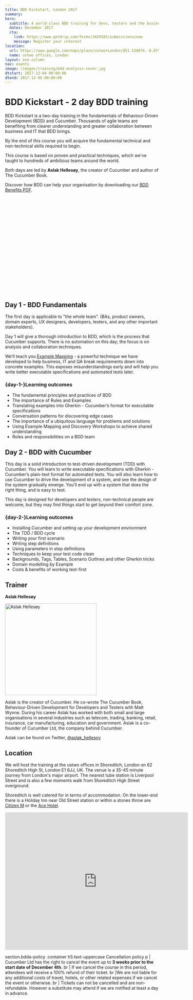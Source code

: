 ```yaml
---
title: BDD Kickstart, London 2017
summary: 
hero:
  subtitle: A world-class BDD training for devs, testers and the business
  dates: December 2017
  cta:
    link: https://www.getdrip.com/forms/3429383/submissions/new
    message: Register your interest
location: 
  url: https://www.google.com/maps/place/ustwo+London/@51.524074,-0.0793667,17z/data=!3m1!4b1!4m5!3m4!1s0x48761cb0c877dff1:0x4b063d67310deeb0!8m2!3d51.524074!4d-0.077178
  name: ustwo offices, London
layout: one-column
nav: events
image: /images/training/bdd-analysis-cover.jpg
dtstart: 2017-12-04 00:00:00
dtend: 2017-12-05 00:00:00
---
```


# BDD Kickstart - 2 day BDD training

BDD Kickstart is a two-day training in the fundamentals of Behaviour-Driven Development (BDD) and Cucumber. Thousands of agile teams are benefiting from clearer understanding and greater collaboration between business and IT that BDD brings.

By the end of this course you will acquire the fundamental technical and non-technical skills required to begin.

This course is based on proven and practical techniques, which we've taught to hundreds of ambitious teams around the world.

Both days are led by **Aslak Hellesøy**, the creator of Cucumber and author of The Cucumber Book.

Discover how BDD can help your organisation by downloading our [BDD Benefits PDF](https://cucumber.io/bdd-benefits.pdf).

<div class="row"><div class="col-md-6 col-md-offset-3"><script src="//fast.wistia.com/embed/medias/953ry8h08l.jsonp" async></script><script src="//fast.wistia.com/assets/external/E-v1.js" async></script><div class="wistia_responsive_padding" style="padding:56.25% 0 28px 0;position:relative;"><div class="wistia_responsive_wrapper" style="height:100%;left:0;position:absolute;top:0;width:100%;"><div class="wistia_embed wistia_async_953ry8h08l videoFoam=true" style="height:100%;width:100%">&nbsp;</div></div></div></div></div>


## Day 1 - BDD Fundamentals

The first day is applicable to "the whole team".  (BAs, product owners, domain experts, UX designers, developers, testers, and any other important stakeholders).

Day 1 will give a thorough introduction to BDD, which is the process that Cucumber supports. There is no automation on this day; the focus is on analysis and collaboration techniques.

We’ll teach you [Example Mapping](https://cucumber.io/blog/2015/12/08/example-mapping-introduction) - a powerful technique we have developed to help business, IT and QA break requirements down into concrete examples. This exposes misunderstandings early and will help you write better executable specifications and automated tests later.

### {day-1-}Learning outcomes

* The fundamental principles and practices of BDD
* The importance of Rules and Examples
* Translating examples into Gherkin - Cucumber’s format for executable specifications
* Conversation patterns for discovering edge cases
* The importance of a ubiquitous language for problems and solutions
* Using Example Mapping and Discovery Workshops to achieve shared understanding
* Roles and responsibilities on a BDD team


## Day 2 - BDD with Cucumber

This day is a solid introduction to test-driven development (TDD) with Cucumber. You will learn to write executable specifications with Gherkin - Cucumber’s plain-text format for automated tests. You will also learn how to use Cucumber to drive the development of a system, and see the design of the system gradually emerge. You’ll end up with a system that does the right thing, and is easy to test.

This day is designed for developers and testers, non-technical people are welcome, but they may find things start to get beyond their comfort zone.

### {day-2-}Learning outcomes
* Installing Cucumber and setting up your development environment
* The TDD / BDD cycle
* Writing your first scenario
* Writing step definitions
* Using parameters in step definitions
* Techniques to keep your test code clean
* Backgrounds, Tags, Tables, Scenario Outlines and other Gherkin tricks
* Domain modelling by Example
* Costs & benefits of working test-first

## Trainer

**Aslak Hellesøy**

<img src="{{ site.url }}/images/headshots/aslak.jpg" alt="Aslak Hellesøy" height="300" width="300">

Aslak is the creator of Cucumber. He co-wrote The Cucumber Book, Behaviour-Driven Development for Developers and Testers with Matt Wynne. During his career Aslak has worked with both small and large organisations in several industries such as telecom, trading, banking, retail, insurance, car manufacturing, education and government. Aslak is a co-founder of Cucumber Ltd, the company behind Cucumber.

Aslak can be found on Twitter, [@aslak_hellesoy](https://twitter.com/aslak_hellesoy)

## Location

We will host the training at the ustwo offices in Shoreditch, London on 62 Shoreditch High St, London E1 6JJ, UK. The venue is a 35-45 minute journey from London's major airport. The nearest tube station is Liverpool Street and is also a few moments walk from Shoreditch High Street overground. 

Shoreditch is well catered for in terms of accommodation. On the lower-end there is a Holiday Inn near Old Street station or within a stones throw are [Citizen M](https://www.google.com/maps/place/citizenM+London+Shoreditch+hotel/@51.5252483,-0.0799741,17z/data=!4m5!3m4!1s0x48761cb0e9fb8e05:0xb68b6777d93e000e!8m2!3d51.5241135!4d-0.0785901) or the [Ace Hotel](https://www.google.com/maps/place/Ace+Hotel+London+Shoreditch/@51.5253782,-0.0794768,17z/data=!3m1!4b1!4m5!3m4!1s0x48761cba08de2267:0x18ea9064b8cb94ba!8m2!3d51.5253782!4d-0.0772881). 

<iframe src="https://www.google.com/maps/embed?pb=!1m18!1m12!1m3!1d2482.4081162327166!2d-0.07936668483747375!3d51.52407397963784!2m3!1f0!2f0!3f0!3m2!1i1024!2i768!4f13.1!3m3!1m2!1s0x48761cb0c877dff1%3A0x4b063d67310deeb0!2sustwo+London!5e0!3m2!1sen!2sus!4v1505137883741" width="600" height="450" frameborder="0" style="border:0" allowfullscreen></iframe>

section.bdda-policy
  .container
    h5.text-uppercase Cancellation policy
    p
      | Cucumber Ltd has the right to cancel the event up to <strong>3 weeks prior to the start date of December 4th</strong>.
      br
      | If we cancel the course in this period, attendees will receive a 100% refund of their ticket.
      br
      |We are not liable for any additional costs of travel, hotels, or other related expenses if we cancel the event or otherwise.
      br
      | Tickets can not be cancelled and are non-refundable. However a substitute may attend if we are notified at least a day in advance.


<!-- Drip -->
<script type="text/javascript">
  var _dcq = _dcq || [];
  var _dcs = _dcs || {}; 
  _dcs.account = '7849462';
  
  (function() {
    var dc = document.createElement('script');
    dc.type = 'text/javascript'; dc.async = true; 
    dc.src = '//tag.getdrip.com/7849462.js';
    var s = document.getElementsByTagName('script')[0];
    s.parentNode.insertBefore(dc, s);
  })();
</script>
